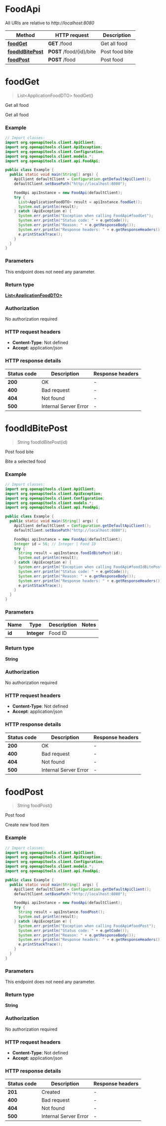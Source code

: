 # FoodApi

All URIs are relative to *http://localhost:8080*

Method | HTTP request | Description
------------- | ------------- | -------------
[**foodGet**](FoodApi.md#foodGet) | **GET** /food | Get all food
[**foodIdBitePost**](FoodApi.md#foodIdBitePost) | **POST** /food/{id}/bite | Post food bite
[**foodPost**](FoodApi.md#foodPost) | **POST** /food | Post food


<a name="foodGet"></a>
# **foodGet**
> List&lt;ApplicationFoodDTO&gt; foodGet()

Get all food

Get all food

### Example
```java
// Import classes:
import org.openapitools.client.ApiClient;
import org.openapitools.client.ApiException;
import org.openapitools.client.Configuration;
import org.openapitools.client.models.*;
import org.openapitools.client.api.FoodApi;

public class Example {
  public static void main(String[] args) {
    ApiClient defaultClient = Configuration.getDefaultApiClient();
    defaultClient.setBasePath("http://localhost:8080");

    FoodApi apiInstance = new FoodApi(defaultClient);
    try {
      List<ApplicationFoodDTO> result = apiInstance.foodGet();
      System.out.println(result);
    } catch (ApiException e) {
      System.err.println("Exception when calling FoodApi#foodGet");
      System.err.println("Status code: " + e.getCode());
      System.err.println("Reason: " + e.getResponseBody());
      System.err.println("Response headers: " + e.getResponseHeaders());
      e.printStackTrace();
    }
  }
}
```

### Parameters
This endpoint does not need any parameter.

### Return type

[**List&lt;ApplicationFoodDTO&gt;**](ApplicationFoodDTO.md)

### Authorization

No authorization required

### HTTP request headers

 - **Content-Type**: Not defined
 - **Accept**: application/json

### HTTP response details
| Status code | Description | Response headers |
|-------------|-------------|------------------|
**200** | OK |  -  |
**400** | Bad request |  -  |
**404** | Not found |  -  |
**500** | Internal Server Error |  -  |

<a name="foodIdBitePost"></a>
# **foodIdBitePost**
> String foodIdBitePost(id)

Post food bite

Bite a selected food

### Example
```java
// Import classes:
import org.openapitools.client.ApiClient;
import org.openapitools.client.ApiException;
import org.openapitools.client.Configuration;
import org.openapitools.client.models.*;
import org.openapitools.client.api.FoodApi;

public class Example {
  public static void main(String[] args) {
    ApiClient defaultClient = Configuration.getDefaultApiClient();
    defaultClient.setBasePath("http://localhost:8080");

    FoodApi apiInstance = new FoodApi(defaultClient);
    Integer id = 56; // Integer | Food ID
    try {
      String result = apiInstance.foodIdBitePost(id);
      System.out.println(result);
    } catch (ApiException e) {
      System.err.println("Exception when calling FoodApi#foodIdBitePost");
      System.err.println("Status code: " + e.getCode());
      System.err.println("Reason: " + e.getResponseBody());
      System.err.println("Response headers: " + e.getResponseHeaders());
      e.printStackTrace();
    }
  }
}
```

### Parameters

Name | Type | Description  | Notes
------------- | ------------- | ------------- | -------------
 **id** | **Integer**| Food ID |

### Return type

**String**

### Authorization

No authorization required

### HTTP request headers

 - **Content-Type**: Not defined
 - **Accept**: application/json

### HTTP response details
| Status code | Description | Response headers |
|-------------|-------------|------------------|
**200** | OK |  -  |
**400** | Bad request |  -  |
**404** | Not found |  -  |
**500** | Internal Server Error |  -  |

<a name="foodPost"></a>
# **foodPost**
> String foodPost()

Post food

Create new food item

### Example
```java
// Import classes:
import org.openapitools.client.ApiClient;
import org.openapitools.client.ApiException;
import org.openapitools.client.Configuration;
import org.openapitools.client.models.*;
import org.openapitools.client.api.FoodApi;

public class Example {
  public static void main(String[] args) {
    ApiClient defaultClient = Configuration.getDefaultApiClient();
    defaultClient.setBasePath("http://localhost:8080");

    FoodApi apiInstance = new FoodApi(defaultClient);
    try {
      String result = apiInstance.foodPost();
      System.out.println(result);
    } catch (ApiException e) {
      System.err.println("Exception when calling FoodApi#foodPost");
      System.err.println("Status code: " + e.getCode());
      System.err.println("Reason: " + e.getResponseBody());
      System.err.println("Response headers: " + e.getResponseHeaders());
      e.printStackTrace();
    }
  }
}
```

### Parameters
This endpoint does not need any parameter.

### Return type

**String**

### Authorization

No authorization required

### HTTP request headers

 - **Content-Type**: Not defined
 - **Accept**: application/json

### HTTP response details
| Status code | Description | Response headers |
|-------------|-------------|------------------|
**201** | Created |  -  |
**400** | Bad request |  -  |
**404** | Not found |  -  |
**500** | Internal Server Error |  -  |

